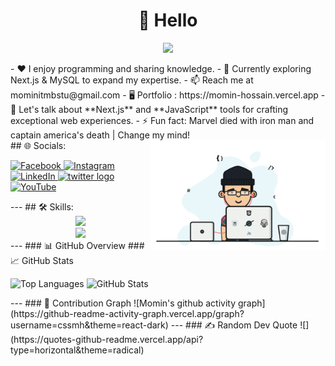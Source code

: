 <h1 align="center">💫 Hello</h1>
<p align="center">
  <img height="180" src="https://streak-stats.demolab.com/?user=cssmh&theme=radical&include_all_commits=true&border=true" />
</p>
- ♥️ I enjoy programming and sharing knowledge.  
- 🌱 Currently exploring Next.js & MySQL to expand my expertise.
- 📫 Reach me at mominitmbstu@gmail.com
- 🖥️ Portfolio : https://momin-hossain.vercel.app
- 💬 Let's talk about **Next.js** and **JavaScript** tools for crafting exceptional web experiences.  
- ⚡ Fun fact: Marvel died with iron man and captain america's death | Change my mind!
<img align="right" alt="code" width="280" src="https://raw.githubusercontent.com/cssmh/cssmh/main/coding.gif">
<br>
## 🌐 Socials:
<p align="left">
  <a href="https://facebook.com/touristmomen" target="_blank">
    <img src="https://img.shields.io/badge/Facebook-1877F2?style=for-the-badge&logo=facebook&logoColor=white" alt="Facebook"/>
  </a>
  <a href="https://instagram.com/tourist_offl" target="_blank">
    <img src="https://img.shields.io/badge/Instagram-E4405F?style=for-the-badge&logo=instagram&logoColor=white" alt="Instagram"/>
  </a>
  <a href="https://linkedin.com/in/devmomin" target="_blank">
    <img src="https://img.shields.io/badge/LinkedIn-0A66C2?style=for-the-badge&logo=linkedin&logoColor=white" alt="LinkedIn"/>
  </a>
  <a href="https://x.com/erdmomin" target="_blank" rel="noopener noreferrer">
    <img src="https://img.shields.io/badge/X-%23000000.svg?style=for-the-badge&logo=X&logoColor=white" alt="twitter logo" />
  </a>
  <a href="https://youtube.com/@tourist19" target="_blank">
    <img src="https://img.shields.io/badge/YouTube-FF0000?style=for-the-badge&logo=youtube&logoColor=white" alt="YouTube"/>
  </a>
</p>
---
## 🛠️ Skills:
<br>
<div align="center">
  <img src="https://skillicons.dev/icons?i=js,ts,react,nextjs,redux,tailwind,css,html,nodejs,express,mongodb,mysql,firebase,git,github,vscode,postman,figma,vercel,netlify,npm,vite" /><br>
  <img src="https://skillicons.dev/icons?i=mui,shadcn,framer,vite,filezilla,githubactions,jest,webpack" />
</div>
---
### 📊 GitHub Overview
### 📈 GitHub Stats
<p>
  <img src="https://github-readme-stats.vercel.app/api/top-langs/?username=cssmh&theme=radical&langs_count=8&layout=compact" alt="Top Languages" />
  <img height="180" src="https://github-readme-stats.vercel.app/api?username=cssmh&theme=radical&show_icons=true&include_all_commits=true" alt="GitHub Stats" />
</p>
---
### 🌱 Contribution Graph
![Momin's github activity graph](https://github-readme-activity-graph.vercel.app/graph?username=cssmh&theme=react-dark)
---
### ✍️ Random Dev Quote
![](https://quotes-github-readme.vercel.app/api?type=horizontal&theme=radical)
